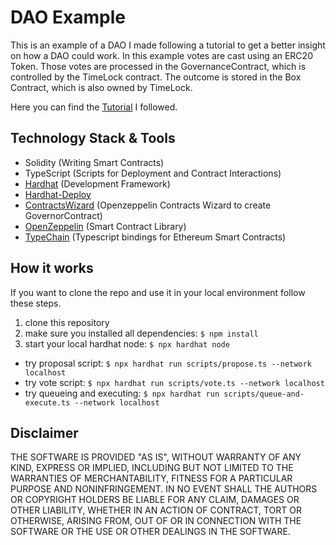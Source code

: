 # DAO Example

This is an example of a DAO I made following a tutorial to get a better insight on how a DAO could work.
In this example votes are cast using an ERC20 Token.
Those votes are processed in the GovernanceContract, which is controlled by the TimeLock contract.
The outcome is stored in the Box Contract, which is also owned by TimeLock.

Here you can find the [Tutorial](https://www.youtube.com/watch?v=AhJtmUqhAqg&t=738s) I followed.

## Technology Stack & Tools

- Solidity (Writing Smart Contracts)
- TypeScript (Scripts for Deployment and Contract Interactions)
- [Hardhat](https://hardhat.org/) (Development Framework)
- [Hardhat-Deploy](https://github.com/wighawag/hardhat-deploy)
- [ContractsWizard](https://docs.openzeppelin.com/contracts/4.x/wizard) (Openzeppelin Contracts Wizard to create GovernorContract)
- [OpenZeppelin](https://www.openzeppelin.com/contracts) (Smart Contract Library)
- [TypeChain](https://github.com/dethcrypto/TypeChain) (Typescript bindings for Ethereum Smart Contracts)


## How it works

If you want to clone the repo and use it in your local environment follow these steps.

1. clone this repository
2. make sure you installed all dependencies:
```$ npm install```
3. start your local hardhat node: 
```$ npx hardhat node```

- try proposal script: 
```$ npx hardhat run scripts/propose.ts --network localhost```
- try vote script:
```$ npx hardhat run scripts/vote.ts --network localhost```
- try queueing and executing:
```$ npx hardhat run scripts/queue-and-execute.ts --network localhost```

## Disclaimer
THE SOFTWARE IS PROVIDED "AS IS", WITHOUT WARRANTY OF ANY KIND, EXPRESS OR IMPLIED, INCLUDING BUT NOT LIMITED TO THE WARRANTIES OF MERCHANTABILITY, FITNESS FOR A PARTICULAR PURPOSE AND NONINFRINGEMENT. 
IN NO EVENT SHALL THE AUTHORS OR COPYRIGHT HOLDERS BE LIABLE FOR ANY CLAIM, DAMAGES OR OTHER LIABILITY, WHETHER IN AN ACTION OF CONTRACT, TORT OR OTHERWISE, ARISING FROM, OUT OF OR IN CONNECTION WITH THE SOFTWARE OR THE USE OR OTHER DEALINGS IN THE SOFTWARE.
